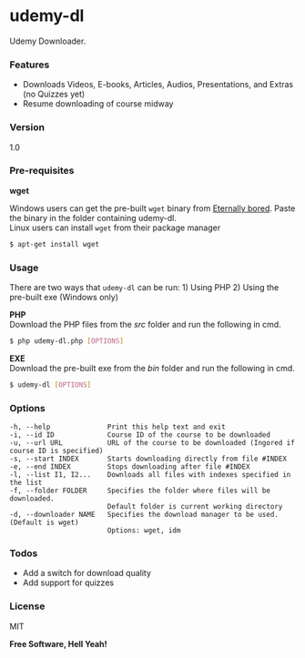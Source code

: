 # udemy-dl

Udemy Downloader.

### Features
  - Downloads Videos, E-books, Articles, Audios, Presentations, and Extras (no Quizzes yet)
  - Resume downloading of course midway

### Version
1.0

### Pre-requisites

**wget**

Windows users can get the pre-built `wget` binary from [Eternally bored][eb]. Paste the binary in the folder containing udemy-dl.  
Linux users can install `wget` from their package manager
```sh
$ apt-get install wget
```

### Usage

There are two ways that `udemy-dl` can be run: 1) Using PHP 2) Using the pre-built exe (Windows only)

**PHP**  
Download the PHP files from the *src* folder and run the following in cmd.
```sh
$ php udemy-dl.php [OPTIONS]
```

**EXE**  
Download the pre-built exe from the *bin* folder and run the following in cmd.
```sh
$ udemy-dl [OPTIONS]
```

### Options

```text
-h, --help              Print this help text and exit
-i, --id ID             Course ID of the course to be downloaded
-u, --url URL           URL of the course to be downloaded (Ingored if course ID is specified)
-s, --start INDEX       Starts downloading directly from file #INDEX
-e, --end INDEX         Stops downloading after file #INDEX
-l, --list I1, I2...    Downloads all files with indexes specified in the list
-f, --folder FOLDER     Specifies the folder where files will be downloaded.
                        Default folder is current working directory
-d, --downloader NAME   Specifies the download manager to be used. (Default is wget)
                        Options: wget, idm
```

### Todos

 - Add a switch for download quality
 - Add support for quizzes

### License

MIT


**Free Software, Hell Yeah!**

   [eb]: <https://eternallybored.org/misc/wget/>


